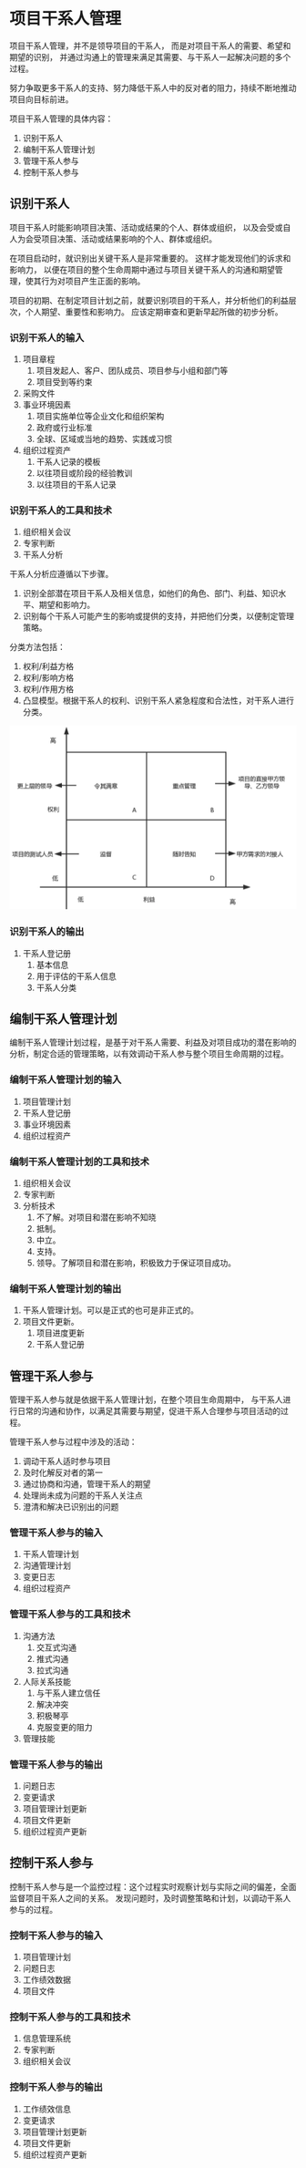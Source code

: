 # 项目干系人管理

项目干系人管理，并不是领导项目的干系人，
而是对项目干系人的需要、希望和期望的识别，
并通过沟通上的管理来满足其需要、与干系人一起解决问题的多个过程。

努力争取更多干系人的支持、努力降低干系人中的反对者的阻力，持续不断地推动项目向目标前进。

项目干系人管理的具体内容：

1. 识别干系人
2. 编制干系人管理计划
3. 管理干系人参与
4. 控制干系人参与

## 识别干系人

项目干系人时能影响项目决策、活动或结果的个人、群体或组织，
以及会受或自人为会受项目决策、活动或结果影响的个人、群体或组织。

在项目启动时，就识别出关键干系人是非常重要的。
这样才能发现他们的诉求和影响力，
以便在项目的整个生命周期中通过与项目关键干系人的沟通和期望管理，使其行为对项目产生正面的影响。

项目的初期、在制定项目计划之前，就要识别项目的干系人，并分析他们的利益层次，个人期望、重要性和影响力。
应该定期审查和更新早起所做的初步分析。

### 识别干系人的输入

1. 项目章程
   1. 项目发起人、客户、团队成员、项目参与小组和部门等
   2. 项目受到等约束
2. 采购文件
3. 事业环境因素
   1. 项目实施单位等企业文化和组织架构
   2. 政府或行业标准
   3. 全球、区域或当地的趋势、实践或习惯
4. 组织过程资产
   1. 干系人记录的模板
   2. 以往项目或阶段的经验教训
   3. 以往项目的干系人记录

### 识别干系人的工具和技术

1. 组织相关会议
2. 专家判断
3. 干系人分析

干系人分析应遵循以下步骤。

1. 识别全部潜在项目干系人及相关信息，如他们的角色、部门、利益、知识水平、期望和影响力。
2. 识别每个干系人可能产生的影响或提供的支持，并把他们分类，以便制定管理策略。

分类方法包括：

1. 权利/利益方格
2. 权利/影响方格
3. 权利/作用方格
4. 凸显模型。根据干系人的权利、识别干系人紧急程度和合法性，对干系人进行分类。

![干系人权利/利益方格](./assets/权利利益方格.png)

### 识别干系人的输出

1. 干系人登记册
   1. 基本信息
   2. 用于评估的干系人信息
   3. 干系人分类

## 编制干系人管理计划

编制干系人管理计划过程，是基于对干系人需要、利益及对项目成功的潜在影响的分析，制定合适的管理策略，以有效调动干系人参与整个项目生命周期的过程。

### 编制干系人管理计划的输入

1. 项目管理计划
2. 干系人登记册
3. 事业环境因素
4. 组织过程资产

### 编制干系人管理计划的工具和技术

1. 组织相关会议
2. 专家判断
3. 分析技术
   1. 不了解。对项目和潜在影响不知晓
   2. 抵制。
   3. 中立。
   4. 支持。
   5. 领导。了解项目和潜在影响，积极致力于保证项目成功。

### 编制干系人管理计划的输出

1. 干系人管理计划。可以是正式的也可是非正式的。
2. 项目文件更新。
   1. 项目进度更新
   2. 干系人登记册

## 管理干系人参与

管理干系人参与就是依据干系人管理计划，在整个项目生命周期中，
与干系人进行日常的沟通和协作，以满足其需要与期望，促进干系人合理参与项目活动的过程。

管理干系人参与过程中涉及的活动：

1. 调动干系人适时参与项目
2. 及时化解反对者的第一
3. 通过协商和沟通，管理干系人的期望
4. 处理尚未成为问题的干系人关注点
5. 澄清和解决已识别出的问题

### 管理干系人参与的输入

1. 干系人管理计划
2. 沟通管理计划
3. 变更日志
4. 组织过程资产

### 管理干系人参与的工具和技术

1. 沟通方法
   1. 交互式沟通
   2. 推式沟通
   3. 拉式沟通
2. 人际关系技能
   1. 与干系人建立信任
   2. 解决冲突
   3. 积极琴亭
   4. 克服变更的阻力
3. 管理技能

### 管理干系人参与的输出

1. 问题日志
2. 变更请求
3. 项目管理计划更新
4. 项目文件更新
5. 组织过程资产更新

## 控制干系人参与

控制干系人参与是一个监控过程：这个过程实时观察计划与实际之间的偏差，全面监督项目干系人之间的关系。
发现问题时，及时调整策略和计划，以调动干系人参与的过程。

### 控制干系人参与的输入

1. 项目管理计划
2. 问题日志
3. 工作绩效数据
4. 项目文件

### 控制干系人参与的工具和技术

1. 信息管理系统
2. 专家判断
3. 组织相关会议

### 控制干系人参与的输出

1. 工作绩效信息
2. 变更请求
3. 项目管理计划更新
4. 项目文件更新
5. 组织过程资产更新
